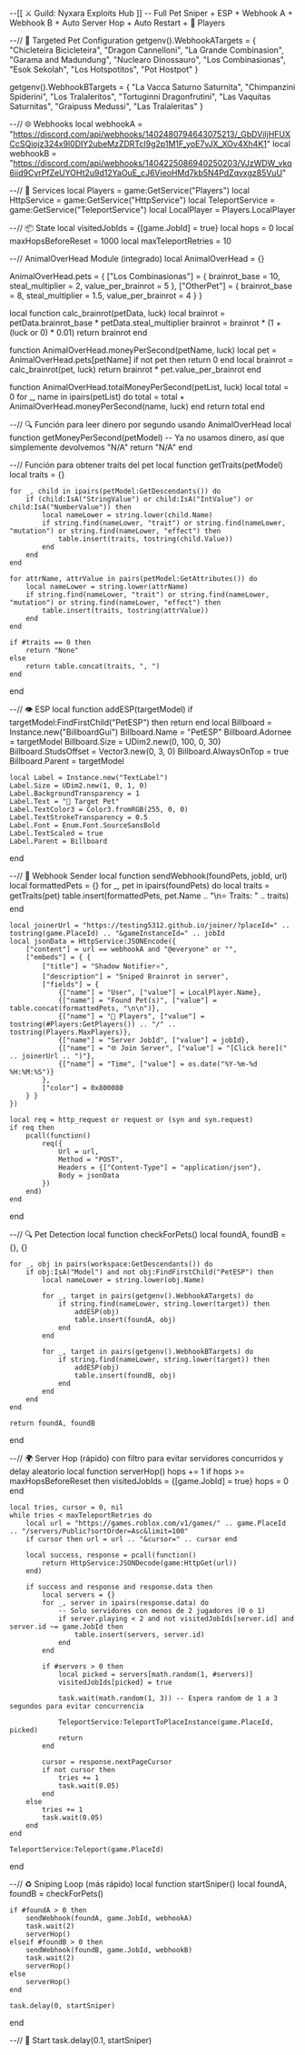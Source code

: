 --[[ ⚔️ Guild: Nyxara Exploits Hub ]]
-- Full Pet Sniper + ESP + Webhook A + Webhook B + Auto Server Hop + Auto Restart + 👥 Players

--// 🎯 Targeted Pet Configuration
getgenv().WebhookATargets = {
    "Chicleteira Bicicleteira",
    "Dragon Cannelloni",
    "La Grande Combinasion",
    "Garama and Madundung",
    "Nuclearo Dinossauro",
    "Los Combinasionas",
    "Esok Sekolah",
    "Los Hotspotitos",
    "Pot Hostpot"
}

getgenv().WebhookBTargets = {
    "La Vacca Saturno Saturnita",
    "Chimpanzini Spiderini",
    "Los Tralaleritos",
    "Tortuginni Dragonfrutini",
    "Las Vaquitas Saturnitas",
    "Graipuss Medussi",
    "Las Tralaleritas"
}

--// 🌐 Webhooks
local webhookA = "https://discord.com/api/webhooks/1402480794643075213/_GbDViIjHFUXCcSQiojz324x9l0DIY2ubeMzZDRTcI9g2p1M1F_yoE7vJX_XOv4Xh4K1"
local webhookB = "https://discord.com/api/webhooks/1404225086940250203/VJzWDW_vkq6iid9CyrPfZeUYOHt2u9d12YaOuE_cJ6VieoHMd7kb5N4PdZqvxgz85VuU"

--// 🔧 Services
local Players = game:GetService("Players")
local HttpService = game:GetService("HttpService")
local TeleportService = game:GetService("TeleportService")
local LocalPlayer = Players.LocalPlayer

--// 📦 State
local visitedJobIds = {[game.JobId] = true}
local hops = 0
local maxHopsBeforeReset = 1000
local maxTeleportRetries = 10

--// AnimalOverHead Module (integrado)
local AnimalOverHead = {}

AnimalOverHead.pets = {
    ["Los Combinasionas"] = {
        brainrot_base = 10,
        steal_multiplier = 2,
        value_per_brainrot = 5
    },
    ["OtherPet"] = {
        brainrot_base = 8,
        steal_multiplier = 1.5,
        value_per_brainrot = 4
    }
}

local function calc_brainrot(petData, luck)
    local brainrot = petData.brainrot_base * petData.steal_multiplier
    brainrot = brainrot * (1 + (luck or 0) * 0.01)
    return brainrot
end

function AnimalOverHead.moneyPerSecond(petName, luck)
    local pet = AnimalOverHead.pets[petName]
    if not pet then return 0 end
    local brainrot = calc_brainrot(pet, luck)
    return brainrot * pet.value_per_brainrot
end

function AnimalOverHead.totalMoneyPerSecond(petList, luck)
    local total = 0
    for _, name in ipairs(petList) do
        total = total + AnimalOverHead.moneyPerSecond(name, luck)
    end
    return total
end

--// 🔍 Función para leer dinero por segundo usando AnimalOverHead
local function getMoneyPerSecond(petModel)
    -- Ya no usamos dinero, así que simplemente devolvemos "N/A"
    return "N/A"
end

--// Función para obtener traits del pet
local function getTraits(petModel)
    local traits = {}

    for _, child in ipairs(petModel:GetDescendants()) do
        if (child:IsA("StringValue") or child:IsA("IntValue") or child:IsA("NumberValue")) then
            local nameLower = string.lower(child.Name)
            if string.find(nameLower, "trait") or string.find(nameLower, "mutation") or string.find(nameLower, "effect") then
                table.insert(traits, tostring(child.Value))
            end
        end
    end

    for attrName, attrValue in pairs(petModel:GetAttributes()) do
        local nameLower = string.lower(attrName)
        if string.find(nameLower, "trait") or string.find(nameLower, "mutation") or string.find(nameLower, "effect") then
            table.insert(traits, tostring(attrValue))
        end
    end

    if #traits == 0 then
        return "None"
    else
        return table.concat(traits, ", ")
    end
end

--// 👁️ ESP
local function addESP(targetModel)
    if targetModel:FindFirstChild("PetESP") then return end
    local Billboard = Instance.new("BillboardGui")
    Billboard.Name = "PetESP"
    Billboard.Adornee = targetModel
    Billboard.Size = UDim2.new(0, 100, 0, 30)
    Billboard.StudsOffset = Vector3.new(0, 3, 0)
    Billboard.AlwaysOnTop = true
    Billboard.Parent = targetModel

    local Label = Instance.new("TextLabel")
    Label.Size = UDim2.new(1, 0, 1, 0)
    Label.BackgroundTransparency = 1
    Label.Text = "🎯 Target Pet"
    Label.TextColor3 = Color3.fromRGB(255, 0, 0)
    Label.TextStrokeTransparency = 0.5
    Label.Font = Enum.Font.SourceSansBold
    Label.TextScaled = true
    Label.Parent = Billboard
end

--// 📩 Webhook Sender
local function sendWebhook(foundPets, jobId, url)
    local formattedPets = {}
    for _, pet in ipairs(foundPets) do
        local traits = getTraits(pet)
        table.insert(formattedPets, pet.Name .. "\n⭐️ Traits: " .. traits)
    end

    local joinerUrl = "https://testing5312.github.io/joiner/?placeId=" .. tostring(game.PlaceId) .. "&gameInstanceId=" .. jobId
    local jsonData = HttpService:JSONEncode({
        ["content"] = url == webhookA and "@everyone" or "",
        ["embeds"] = { {
            ["title"] = "Shadow Notifier⭐️",
            ["description"] = "Sniped Brainrot in server",
            ["fields"] = {
                {["name"] = "User", ["value"] = LocalPlayer.Name},
                {["name"] = "Found Pet(s)", ["value"] = table.concat(formattedPets, "\n\n")},
                {["name"] = "👥 Players", ["value"] = tostring(#Players:GetPlayers()) .. "/" .. tostring(Players.MaxPlayers)},
                {["name"] = "Server JobId", ["value"] = jobId},
                {["name"] = "🌐 Join Server", ["value"] = "[Click here](" .. joinerUrl .. ")"},
                {["name"] = "Time", ["value"] = os.date("%Y-%m-%d %H:%M:%S")}
            },
            ["color"] = 0x800080
        } }
    })

    local req = http_request or request or (syn and syn.request)
    if req then
        pcall(function()
            req({
                Url = url,
                Method = "POST",
                Headers = {["Content-Type"] = "application/json"},
                Body = jsonData
            })
        end)
    end
end

--// 🔍 Pet Detection
local function checkForPets()
    local foundA, foundB = {}, {}

    for _, obj in pairs(workspace:GetDescendants()) do
        if obj:IsA("Model") and not obj:FindFirstChild("PetESP") then
            local nameLower = string.lower(obj.Name)

            for _, target in pairs(getgenv().WebhookATargets) do
                if string.find(nameLower, string.lower(target)) then
                    addESP(obj)
                    table.insert(foundA, obj)
                end
            end

            for _, target in pairs(getgenv().WebhookBTargets) do
                if string.find(nameLower, string.lower(target)) then
                    addESP(obj)
                    table.insert(foundB, obj)
                end
            end
        end
    end

    return foundA, foundB
end

--// 🌍 Server Hop (rápido) con filtro para evitar servidores concurridos y delay aleatorio
local function serverHop()
    hops += 1
    if hops >= maxHopsBeforeReset then
        visitedJobIds = {[game.JobId] = true}
        hops = 0
    end

    local tries, cursor = 0, nil
    while tries < maxTeleportRetries do
        local url = "https://games.roblox.com/v1/games/" .. game.PlaceId .. "/servers/Public?sortOrder=Asc&limit=100"
        if cursor then url = url .. "&cursor=" .. cursor end

        local success, response = pcall(function()
            return HttpService:JSONDecode(game:HttpGet(url))
        end)

        if success and response and response.data then
            local servers = {}
            for _, server in ipairs(response.data) do
                -- Solo servidores con menos de 2 jugadores (0 o 1)
                if server.playing < 2 and not visitedJobIds[server.id] and server.id ~= game.JobId then
                    table.insert(servers, server.id)
                end
            end

            if #servers > 0 then
                local picked = servers[math.random(1, #servers)]
                visitedJobIds[picked] = true

                task.wait(math.random(1, 3)) -- Espera random de 1 a 3 segundos para evitar concurrencia

                TeleportService:TeleportToPlaceInstance(game.PlaceId, picked)
                return
            end

            cursor = response.nextPageCursor
            if not cursor then
                tries += 1
                task.wait(0.05)
            end
        else
            tries += 1
            task.wait(0.05)
        end
    end

    TeleportService:Teleport(game.PlaceId)
end

--// ♻️ Sniping Loop (más rápido)
local function startSniper()
    local foundA, foundB = checkForPets()

    if #foundA > 0 then
        sendWebhook(foundA, game.JobId, webhookA)
        task.wait(2)
        serverHop()
    elseif #foundB > 0 then
        sendWebhook(foundB, game.JobId, webhookB)
        task.wait(2)
        serverHop()
    else
        serverHop()
    end

    task.delay(0, startSniper)
end

--// 🚀 Start
task.delay(0.1, startSniper)

